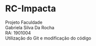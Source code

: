 # RC-Impacta
Projeto Faculdade<br/>
Gabriela Silva Da Rocha<br/>
RA: 1901004<br/>
Utilização do Git e modificação do código<br/>
